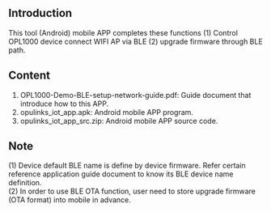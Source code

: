 ## Introduction
This tool  (Android) mobile APP completes these functions (1) Control OPL1000 device connect WIFI AP via  BLE (2) upgrade firmware through BLE path.  

## Content
1. OPL1000-Demo-BLE-setup-network-guide.pdf:  Guide document that introduce how to this APP. 
2. opulinks_iot_app.apk: Android mobile APP program. 
3. opulinks_iot_app_src.zip: Android mobile APP source code.

## Note 
(1) Device default BLE name is define by device firmware. Refer certain reference application guide document to know its BLE device name definition.  
(2) In order to use BLE OTA function, user need to store upgrade firmware (OTA format) into mobile in advance.      